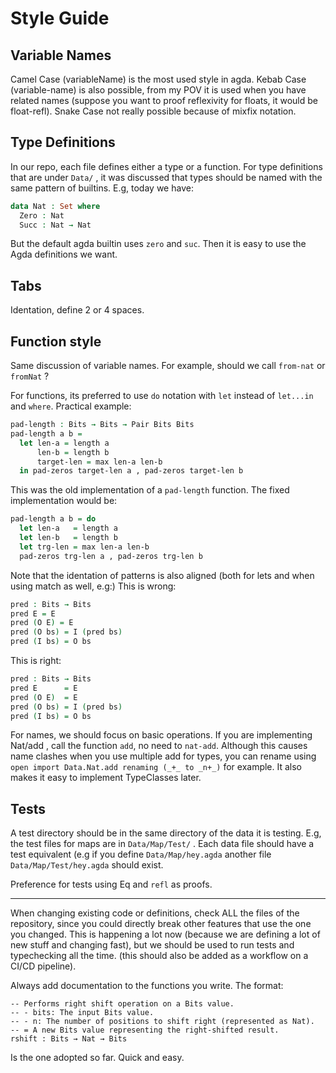 # Style Guide

## Variable Names

Camel Case (variableName) is the most used style in agda.
Kebab Case (variable-name) is also possible, from my POV it is used when you have related names (suppose you want to proof reflexivity for floats, it would be float-refl).
Snake Case not really possible because of mixfix notation.

## Type Definitions

In our repo, each file defines either a type or a function.
For type definitions that are under `Data/` , it was discussed that types should be named with the same pattern of builtins.
E.g, today we have:
```agda
data Nat : Set where
  Zero : Nat
  Succ : Nat → Nat
```
But the default agda builtin uses `zero` and `suc`. Then it is easy to use the Agda definitions we want.

## Tabs

Identation, define 2 or 4 spaces.

## Function style

Same discussion of variable names. For example, should we call `from-nat` or `fromNat` ?

For functions, its preferred to use `do` notation with `let` instead of `let...in` and `where`. Practical example:
```agda
pad-length : Bits → Bits → Pair Bits Bits
pad-length a b =
  let len-a = length a
      len-b = length b
      target-len = max len-a len-b
  in pad-zeros target-len a , pad-zeros target-len b
``` 
This was the old implementation of a `pad-length` function. The fixed implementation would be:
```agda
pad-length a b = do
  let len-a   = length a
  let len-b   = length b
  let trg-len = max len-a len-b
  pad-zeros trg-len a , pad-zeros trg-len b
```

Note that the identation of patterns is also aligned (both for lets and when using match as well, e.g:)
This is wrong:
```agda
pred : Bits → Bits
pred E = E
pred (O E) = E
pred (O bs) = I (pred bs)
pred (I bs) = O bs
```

This is right:
```agda
pred : Bits → Bits
pred E      = E
pred (O E)  = E
pred (O bs) = I (pred bs)
pred (I bs) = O bs
```

For names, we should focus on basic operations. If you are implementing Nat/add , call the function `add`, no need to `nat-add`. Although this causes name clashes when you use multiple add for types, you can rename using `open import Data.Nat.add renaming (_+_ to _n+_)` for example. It also makes it easy to implement TypeClasses later.

## Tests

A test directory should be in the same directory of the data it is testing. E.g, the test files for maps are in `Data/Map/Test/` .
Each data file should have a test equivalent (e.g if you define `Data/Map/hey.agda` another file `Data/Map/Test/hey.agda` should exist.

Preference for tests using Eq and `refl` as proofs.

---

When changing existing code or definitions, check ALL the files of the repository, since you could directly break other features that use the one you changed. This is happening a lot now (because we are defining a lot of new stuff and changing fast), but we should be used to run tests and typechecking all the time.
(this should also be added as a workflow on a CI/CD pipeline).

Always add documentation to the functions you write. The format:
```
-- Performs right shift operation on a Bits value.
-- - bits: The input Bits value.
-- - n: The number of positions to shift right (represented as Nat).
-- = A new Bits value representing the right-shifted result.
rshift : Bits → Nat → Bits
```
Is the one adopted so far. Quick and easy.

